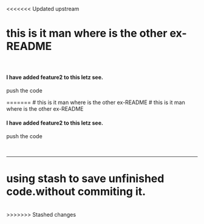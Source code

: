 <<<<<<< Updated upstream
# this is it man where is the other ex-README
<br>
<h4>I have added feature2 to this letz see.</h4>
<p>push the code</p>
=======
# this is it man where is the other ex-README
# this is it man where is the other ex-README
<br>
<h4>I have added feature2 to this letz see.</h4>
<p>push the code</p>
<link href="www.google.com">
<br>
<hr>
<h1>using stash to save unfinished code.without commiting it.</h1>

<br>
<link href="www.youtube.com">
>>>>>>> Stashed changes
